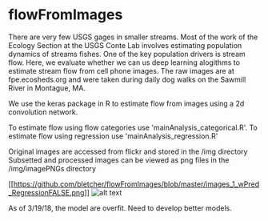 # flowFromImages

There are very few USGS gages in smaller streams. Most of the work of the Ecology Section at the USGS Conte Lab involves estimating population dynamics of streams fishes. One of the key population drivers is stream flow. Here, we evaluate whether we can us deep learning alogithms to estimate stream flow from cell phone images. The raw images are at fpe.ecosheds.org and were taken during daily dog walks on the Sawmill River in Montague, MA.

We use the keras package in R to estimate flow from images using a 2d convolution network.

To estimate flow using flow categories use 'mainAnalysis_categorical.R'.
To estimate flow using regression use 'mainAnalysis_regression.R'

Original images are accessed from flickr and stored in the /img directory
Subsetted and processed images can be viewed as png files in the /img/imagePNGs directory


[[https://github.com/bletcher/flowFromImages/blob/master/images_1_wPred_RegressionFALSE.png]]
![alt text](https://github.com/bletcher/flowFromImages/images_1_wPred_RegressionFALSE.png)

As of 3/19/18, the model are overfit. Need to develop better models.
